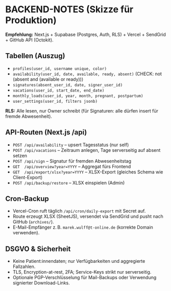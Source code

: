 # BACKEND-NOTES (Skizze für Produktion)

**Empfehlung:** Next.js + Supabase (Postgres, Auth, RLS) + Vercel + SendGrid + GitHub API (Octokit).

## Tabellen (Auszug)
- `profiles(user_id, username unique, color)`
- `availability(user_id, date, available, ready, absent)` (CHECK: not (absent and (available or ready)))
- `signatures(absent_user_id, date, signer_user_id)`
- `vacations(user_id, start_date, end_date)`
- `monthly_loads(user_id, year, month, pregnant, postpartum)`
- `user_settings(user_id, filters jsonb)`

**RLS:** Alle lesen, nur Owner schreibt (für Signaturen: alle dürfen insert für fremde Abwesenheit).

## API-Routen (Next.js /api)
- `POST /api/availability` – upsert Tagesstatus (nur self)
- `POST /api/vacations` – Zeitraum anlegen, Tage serverseitig auf absent setzen
- `POST /api/sign` – Signatur für fremden Abwesenheitstag
- `GET  /api/overview?year=YYYY` – Aggregat fürs Frontend
- `GET  /api/export/xlsx?year=YYYY` – XLSX-Export (gleiches Schema wie Client-Export)
- `POST /api/backup/restore` – XLSX einspielen (Admin)

## Cron-Backup
- Vercel-Cron ruft täglich `/api/cron/daily-export` mit Secret auf.
- Route erzeugt XLSX (SheetJS), versendet via SendGrid und pusht nach GitHub (`archives/`).
- E-Mail-Empfänger z. B. `marek.wulff@t-online.de` (korrekte Domain verwenden).

## DSGVO & Sicherheit
- Keine Patient:innendaten; nur Verfügbarkeiten und aggregierte Fallzahlen.
- TLS, Encryption-at-rest, 2FA; Service-Keys strikt nur serverseitig.
- Optionale PGP-Verschlüsselung für Mail-Backups oder Verwendung signierter Download-Links.
